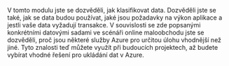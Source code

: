 V tomto modulu jste se dozvěděli, jak klasifikovat data. Dozvěděli jste se také, jak se data budou používat, jaké jsou požadavky na výkon aplikace a jestli vaše data vyžadují transakce. V souvislosti se zde popsanými konkrétními datovými sadami ve scénáři online maloobchodu jste se dozvěděli, proč jsou některé služby Azure pro určitou úlohu vhodnější než jiné. Tyto znalosti teď můžete využít při budoucích projektech, až budete vybírat vhodné řešení pro ukládání dat v Azure.